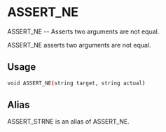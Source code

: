 # ASSERT_NE
ASSERT_NE -- Asserts two arguments are not equal.

ASSERT_NE asserts two arguments are not equal.

## Usage
```sh
void ASSERT_NE(string target, string actual)
```


## Alias
  ASSERT_STRNE is an alias of ASSERT_NE.

